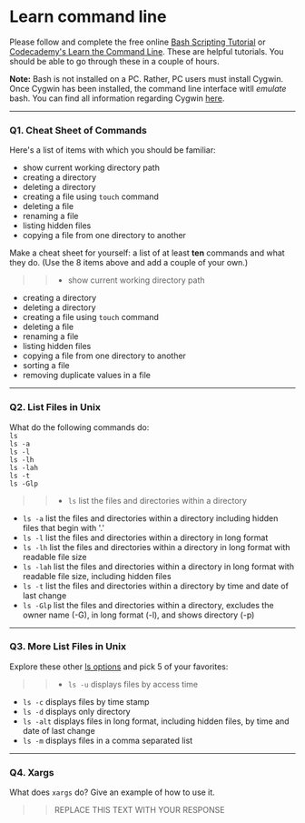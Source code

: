 # Learn command line

Please follow and complete the free online [Bash Scripting Tutorial](https://ryanstutorials.net/bash-scripting-tutorial/) or [Codecademy's Learn the Command Line](https://www.codecademy.com/learn/learn-the-command-line). These are helpful tutorials. You should be able to go through these in a couple of hours.

**Note:** Bash is not installed on a PC. Rather, PC users must install Cygwin. Once Cygwin has been installed, the command line interface witll _emulate_ bash. You can find all information regarding Cygwin [here](https://www.cygwin.com/).

---

### Q1.  Cheat Sheet of Commands  

Here's a list of items with which you should be familiar:  
* show current working directory path
* creating a directory
* deleting a directory
* creating a file using `touch` command
* deleting a file
* renaming a file
* listing hidden files
* copying a file from one directory to another

Make a cheat sheet for yourself: a list of at least **ten** commands and what they do.  (Use the 8 items above and add a couple of your own.)  

> > * show current working directory path
* creating a directory
* deleting a directory
* creating a file using `touch` command
* deleting a file
* renaming a file
* listing hidden files
* copying a file from one directory to another
* sorting a file
* removing duplicate values in a file

---

### Q2.  List Files in Unix   

What do the following commands do:  
`ls`  
`ls -a`  
`ls -l`  
`ls -lh`  
`ls -lah`  
`ls -t`  
`ls -Glp`  

> > * `ls`  list the files and directories within a directory 
* `ls -a`  list the files and directories within a directory including hidden files that begin with '.'
* `ls -l`  list the files and directories within a directory in long format
* `ls -lh`  list the files and directories within a directory in long format with readable file size
* `ls -lah`  list the files and directories within a directory in long format with readable file size, including hidden files
* `ls -t`  list the files and directories within a directory by time and date of last change
* `ls -Glp` list the files and directories within a directory, excludes the owner name (-G), in long format (-l), and shows directory (-p) 

---

### Q3.  More List Files in Unix  

Explore these other [ls options](http://www.techonthenet.com/unix/basic/ls.php) and pick 5 of your favorites:

> > * `ls -u` displays files by access time
* `ls -c` displays files by time stamp
* `ls -d` displays only directory
* `ls -alt` displays files in long format, including hidden files, by time and date of last change
* `ls -m` displays files in a comma separated list

---

### Q4.  Xargs   

What does `xargs` do? Give an example of how to use it.

> > REPLACE THIS TEXT WITH YOUR RESPONSE

 

